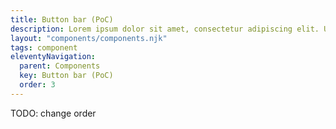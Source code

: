 ```yaml
---
title: Button bar (PoC)
description: Lorem ipsum dolor sit amet, consectetur adipiscing elit. Ut et massa mi. Aliquam in hendrerit urna.
layout: "components/components.njk"
tags: component
eleventyNavigation:
  parent: Components
  key: Button bar (PoC)
  order: 3
---
```

TODO: change order